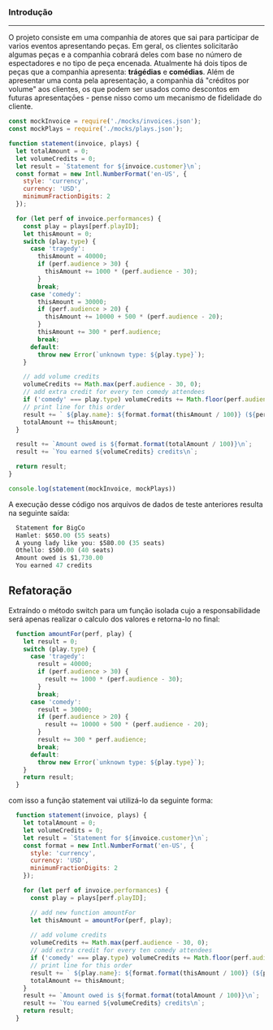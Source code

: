 ### Introdução
----
O projeto consiste em uma companhia de atores que sai para participar de varios
eventos apresentando peças. Em geral, os clientes solicitarão algumas peças e
a companhia cobrará deles com base no número de espectadores e no tipo de peça
encenada. Atualmente há dois tipos de peças que a companhia apresenta: **trágédias**
e **comédias**. Além de apresentar uma conta pela apresentação, a companhia dá "créditos
por volume" aos clientes, os que podem ser usados como descontos em futuras apresentaçōes -
pense nisso como um mecanismo de fidelidade do cliente.

```javascript
const mockInvoice = require('./mocks/invoices.json');
const mockPlays = require('./mocks/plays.json');

function statement(invoice, plays) {
  let totalAmount = 0;
  let volumeCredits = 0;
  let result = `Statement for ${invoice.customer}\n`;
  const format = new Intl.NumberFormat('en-US', {
    style: 'currency',
    currency: 'USD',
    minimumFractionDigits: 2
  });

  for (let perf of invoice.performances) {
    const play = plays[perf.playID];
    let thisAmount = 0;
    switch (play.type) {
      case 'tragedy':
        thisAmount = 40000;
        if (perf.audience > 30) {
          thisAmount += 1000 * (perf.audience - 30);
        }
        break;
      case 'comedy':
        thisAmount = 30000;
        if (perf.audience > 20) {
          thisAmount += 10000 + 500 * (perf.audience - 20);
        }
        thisAmount += 300 * perf.audience;
        break;
      default:
        throw new Error(`unknown type: ${play.type}`);
    }

    // add volume credits
    volumeCredits += Math.max(perf.audience - 30, 0);
    // add extra credit for every ten comedy attendees
    if ('comedy' === play.type) volumeCredits += Math.floor(perf.audience / 5);
    // print line for this order
    result += ` ${play.name}: ${format.format(thisAmount / 100)} (${perf.audience} seats)\n`;
    totalAmount += thisAmount;
  }

  result += `Amount owed is ${format.format(totalAmount / 100)}\n`;
  result += `You earned ${volumeCredits} credits\n`;

  return result;
}

console.log(statement(mockInvoice, mockPlays))
```

A execução desse código nos arquivos de dados de teste anteriores resulta
na seguinte saída:

```javascript
  Statement for BigCo
  Hamlet: $650.00 (55 seats)
  A young lady like you: $580.00 (35 seats)
  Othello: $500.00 (40 seats)
  Amount owed is $1,730.00
  You earned 47 credits
```

## Refatoração

Extraíndo o método switch para um função isolada cujo a responsabilidade será apenas realizar o calculo dos valores e retorna-lo
no final:

```javascript
  function amountFor(perf, play) {
    let result = 0;
    switch (play.type) {
      case 'tragedy':
        result = 40000;
        if (perf.audience > 30) {
          result += 1000 * (perf.audience - 30);
        }
        break;
      case 'comedy':
        result = 30000;
        if (perf.audience > 20) {
          result += 10000 + 500 * (perf.audience - 20);
        }
        result += 300 * perf.audience;
        break;
      default:
        throw new Error(`unknown type: ${play.type}`);
    }
    return result;
  }
```

com isso a função statement vai utilizá-lo da seguinte forma:

```javascript
  function statement(invoice, plays) {
    let totalAmount = 0;
    let volumeCredits = 0;
    let result = `Statement for ${invoice.customer}\n`;
    const format = new Intl.NumberFormat('en-US', {
      style: 'currency',
      currency: 'USD',
      minimumFractionDigits: 2
    });

    for (let perf of invoice.performances) {
      const play = plays[perf.playID];

      // add new function amountFor
      let thisAmount = amountFor(perf, play);
    
      // add volume credits
      volumeCredits += Math.max(perf.audience - 30, 0);
      // add extra credit for every ten comedy attendees
      if ('comedy' === play.type) volumeCredits += Math.floor(perf.audience / 5);
      // print line for this order
      result += ` ${play.name}: ${format.format(thisAmount / 100)} (${perf.audience} seats)\n`;
      totalAmount += thisAmount;
    }
    result += `Amount owed is ${format.format(totalAmount / 100)}\n`;
    result += `You earned ${volumeCredits} credits\n`;
    return result;
  }
```

